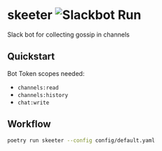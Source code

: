 # skeeter ![Slackbot Run](https://github.com/janaab11/skeeter/workflows/Slackbot%20Run/badge.svg)

Slack bot for collecting gossip in channels

## Quickstart

Bot Token scopes needed:
 * `channels:read`
 * `channels:history`
 * `chat:write`
 
## Workflow

``` bash
poetry run skeeter --config config/default.yaml
```
